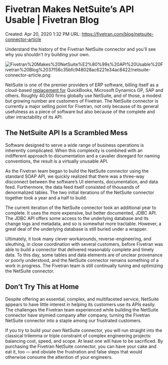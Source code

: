 # Fivetran Makes NetSuite’s API Usable | Fivetran Blog

Created: Apr 20, 2020 1:32 PM
URL: https://fivetran.com/blog/netsuite-connector-article

Understand the history of the Fivetran NetSuite connector and you'll see why you shouldn't try building your own.

![Fivetran%20Makes%20NetSuite%E2%80%99s%20API%20Usable%20Fivetran%20Blog%2037f56c35bfc948028ac6221e34ac8422/netsuite-connector-article.png](Fivetran%20Makes%20NetSuite%E2%80%99s%20API%20Usable%20Fivetran%20Blog%2037f56c35bfc948028ac6221e34ac8422/netsuite-connector-article.png)

NetSuite is one of the premier providers of ERP software, billing itself as a cloud-based [replacement for](http://www.netsuite.com/portal/solutions.shtml) QuickBooks, Microsoft Dynamics GP, SAP and others. Roughly 40,000 firms globally use NetSuite, and of those, a modest but growing number are customers of Fivetran. The NetSuite connector is currently a major selling point for Fivetran, not only because of its general usefulness as a piece of software but also because of the complete and utter intractability of its API.

## The NetSuite API Is a Scrambled Mess

Software designed to serve a wide range of business operations is inherently complicated. When this complexity is combined with an indifferent approach to documentation and a cavalier disregard for naming conventions, the result is a virtually unusable API.

As the Fivetran team began to build the NetSuite connector using the standard SOAP API, we quickly realized that there was a three-way disconnect between the software’s UI elements, documentation, and data feed. Furthermore, the data feed itself consisted of thousands of denormalized tables. The two initial iterations of the NetSuite connector together took a year and a half to build.

The current iteration of the NetSuite connector took an additional year to complete. It uses the more expensive, but better documented, JDBC API. The JDBC API offers some access to the underlying database and its change logs and metadata, and so is somewhat more tractable. However, a great deal of the underlying database is still buried under a wrapper.

Ultimately, it took many clever workarounds, reverse-engineering, and sleuthing, in close coordination with several customers, before Fivetran was able to build a connector that delivered reasonably complete and timely data. To this day, some tables and data elements are of unclear provenance or poorly understood, and the NetSuite connector remains something of a work in progress. The Fivetran team is still continually tuning and optimizing the NetSuite connector.

## Don’t Try This at Home

Despite offering an essential, complex, and multifaceted service, NetSuite appears to have little interest in helping its customers use its APIs easily. The challenges the Fivetran team experienced while building the NetSuite connector have stymied company after company, turning the Fivetran NetSuite connector into a staple among our frustrated customers.

If you try to build your own NetSuite connector, you will run straight into the classical trilemma or triple constraint of complex engineering projects: balancing cost, speed, and scope. At least one will have to be sacrificed. By purchasing the Fivetran NetSuite connector, you can have your cake and eat it, too — and obviate the frustration and false steps that would otherwise consume the attention of your engineers.